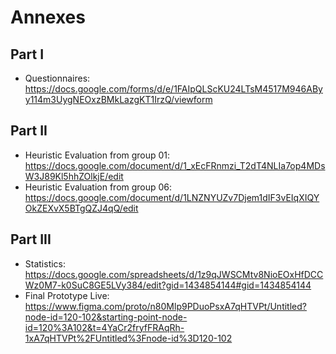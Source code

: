 # Annexes
## Part I
- Questionnaires: https://docs.google.com/forms/d/e/1FAIpQLScKU24LTsM4517M946AByy114m3UygNEOxzBMkLazgKT1IrzQ/viewform

## Part II
- Heuristic Evaluation from group 01: https://docs.google.com/document/d/1_xEcFRnmzi_T2dT4NLIa7op4MDsW3J89Kl5hhZOlkjE/edit
-  Heuristic Evaluation from group 06: https://docs.google.com/document/d/1LNZNYUZv7Djem1dIF3vEIqXIQYOkZEXvX5BTgQZJ4qQ/edit

## Part III
- Statistics: https://docs.google.com/spreadsheets/d/1z9qJWSCMtv8NioEOxHfDCCWz0M7-k0SuC8GE5LVy384/edit?gid=1434854144#gid=1434854144
-  Final Prototype Live: https://www.figma.com/proto/n80Mlp9PDuoPsxA7qHTVPt/Untitled?node-id=120-102&starting-point-node-id=120%3A102&t=4YaCr2fryfFRAqRh-1xA7qHTVPt%2FUntitled%3Fnode-id%3D120-102
